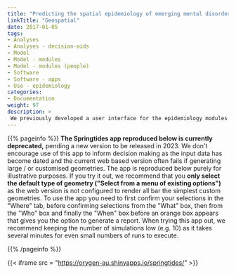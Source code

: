 ```yaml
---
title: "Predicting the spatial epidemiology of emerging mental disorders"
linkTitle: "Geospatial"
date: 2017-01-05
tags:
- Analyses
- Analyses - decision-aids
- Model
- Model - modules
- Model - modules (people)
- Software
- Software - apps
- Use - epidemiology
categories:
- Documentation
weight: 97
description: >
 We previously developed a user interface for the epidemiology modules of our Springtides [model of places](/docs/model/using-modules/places/).
---
```


{{% pageinfo %}}
**The Springtides app reproduced below is currently deprecated,** pending a new version to be released in 2023. We don't encourage use of this app to inform decision making as the input data has become dated and the current web based version often fails if generating large / or customised geometries. The app is reproduced below purely for illustrative purposes. If you try it out, we recommend that you **only select the default type of geometry ("Select from a menu of existing options")** as the web version is not configured to render all bar the simplest custom geometries. To use the app you need to first confirm your selections in the "Where" tab, before confirming selections from the "What" box, then from the "Who" box and finally the "When" box before an orange box appears that gives you the option to generate a report. When trying this app out, we recommend keeping the number of simulations low (e.g. 10) as it takes several minutes for even small numbers of runs to execute.

{{% /pageinfo %}}


{{< iframe src = "https://orygen-au.shinyapps.io/springtides/" >}}
